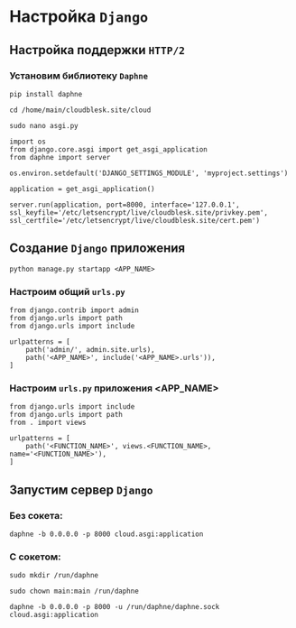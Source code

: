 # Настройка `Django`
## Настройка поддержки `HTTP/2`
### Установим библиотеку `Daphne`
```
pip install daphne
```
```
cd /home/main/cloudblesk.site/cloud
```
```
sudo nano asgi.py
```
```
import os
from django.core.asgi import get_asgi_application
from daphne import server

os.environ.setdefault('DJANGO_SETTINGS_MODULE', 'myproject.settings')

application = get_asgi_application()

server.run(application, port=8000, interface='127.0.0.1', ssl_keyfile='/etc/letsencrypt/live/cloudblesk.site/privkey.pem', ssl_certfile='/etc/letsencrypt/live/cloudblesk.site/cert.pem')
```
## Создание `Django` приложения
```
python manage.py startapp <APP_NAME>
```
### Настроим общий `urls.py`
```
from django.contrib import admin
from django.urls import path
from django.urls import include

urlpatterns = [
    path('admin/', admin.site.urls),
    path('<APP_NAME>', include('<APP_NAME>.urls')),
]
```
### Настроим `urls.py` приложения <APP_NAME>
```
from django.urls import include
from django.urls import path
from . import views

urlpatterns = [
    path('<FUNCTION_NAME>', views.<FUNCTION_NAME>, name='<FUNCTION_NAME>'),
]
```
## Запустим сервер `Django`
### Без сокета:
```
daphne -b 0.0.0.0 -p 8000 cloud.asgi:application
```
### С сокетом:
```
sudo mkdir /run/daphne
```
```
sudo chown main:main /run/daphne
```
```
daphne -b 0.0.0.0 -p 8000 -u /run/daphne/daphne.sock cloud.asgi:application
```